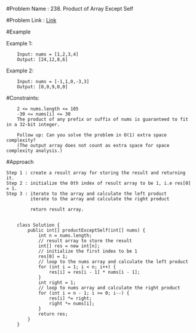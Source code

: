 #Problem Name : 238. Product of Array Except Self

#Problem Link : [Link](https://leetcode.com/problems/product-of-array-except-self/)

#Example

Example 1:

		Input: nums = [1,2,3,4]
		Output: [24,12,8,6]
		
Example 2:

		Input: nums = [-1,1,0,-3,3]
		Output: [0,0,9,0,0]
	 
#Constraints:

		2 <= nums.length <= 105
		-30 <= nums[i] <= 30
		The product of any prefix or suffix of nums is guaranteed to fit in a 32-bit integer.
		
		Follow up: Can you solve the problem in O(1) extra space complexity? 
		(The output array does not count as extra space for space complexity analysis.)
	
	
#Approach

	Step 1 : create a result array for storing the result and returning it.
	Step 2 : initialize the 0th index of result array to be 1, i.e res[0] = 1.
	Step 3 : iterate to the array and calculate the left product
			 iterate to the array and calculate the right product
			 
			 return result array.
			
			
		class Solution {
			public int[] productExceptSelf(int[] nums) {
				int n = nums.length;
				// result array to store the result
				int[] res = new int[n];
				// initialize the first index to be 1
				res[0] = 1;
				// loop to the nums array and calculate the left product
				for (int i = 1; i < n; i++) {
					res[i] = res[i - 1] * nums[i - 1];
				}
				int right = 1;
				// loop to nums array and calculate the right product
				for (int i = n - 1; i >= 0; i--) {
					res[i] *= right;
					right *= nums[i];
				}
				return res;
			}
		}